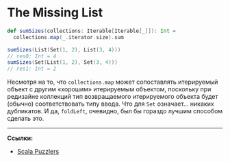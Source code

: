 # The Missing List

```scala
def sumSizes(collections: Iterable[Iterable[_]]): Int = 
  collections.map(_.iterator.size).sum

sumSizes(List(Set(1, 2), List(3, 4)))
// res0: Int = 4
sumSizes(Set(List(1, 2), Set(3, 4)))
// res1: Int = 2
```

Несмотря на то, что `collections.map` может сопоставлять итерируемый объект с другим «хорошим» итерируемым объектом, 
поскольку при редизайне коллекций тип возвращаемого итерируемого объекта 
будет (обычно) соответствовать типу ввода. 
Что для `Set` означает... никаких дубликатов. 
И да, `foldLeft`, очевидно, был бы гораздо лучшим способом сделать это.


---

**Ссылки:**
- [Scala Puzzlers](https://scalapuzzlers.com/index.html#pzzlr-006)

